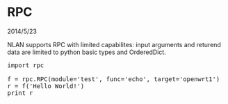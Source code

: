 RPC
===
2014/5/23

NLAN supports RPC with limited capabilites: input arguments and returend data are limited to python basic types and OrderedDict.

<pre>
import rpc

f = rpc.RPC(module='test', func='echo', target='openwrt1')
r = f('Hello World!')
print r
</pre>

